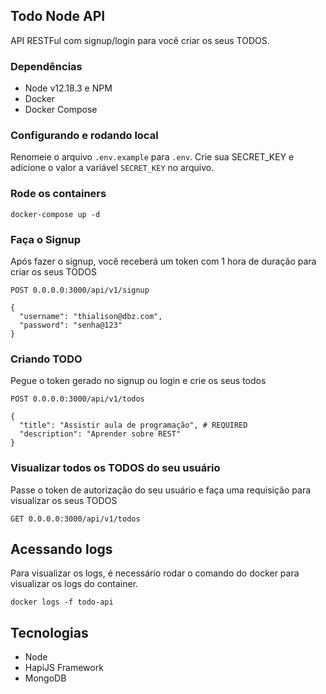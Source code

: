## Todo Node API

API RESTFul com signup/login para você criar os seus TODOS.

### Dependências
* Node v12.18.3 e NPM
* Docker
* Docker Compose

### Configurando e rodando local
Renomeie o arquivo `.env.example` para `.env`. Crie sua SECRET_KEY e adicione o valor a variável `SECRET_KEY` no arquivo.


### Rode os containers
```
docker-compose up -d
```

### Faça o Signup

Após fazer o signup, você receberá um token com 1 hora de duração para criar os seus TODOS

```
POST 0.0.0.0:3000/api/v1/signup

{
  "username": "thialison@dbz.com",
  "password": "senha@123"
}
```

### Criando TODO

Pegue o token gerado no signup ou login e crie os seus todos

```
POST 0.0.0.0:3000/api/v1/todos

{
  "title": "Assistir aula de programação", # REQUIRED
  "description": "Aprender sobre REST"
}
```

### Visualizar todos os TODOS do seu usuário

Passe o token de autorização do seu usuário e faça uma requisição para visualizar os seus TODOS

```
GET 0.0.0.0:3000/api/v1/todos
```

## Acessando logs
Para visualizar os logs, é necessário rodar o comando do docker para visualizar os logs do container.
```
docker logs -f todo-api
```

## Tecnologias
* Node
* HapiJS Framework
* MongoDB
